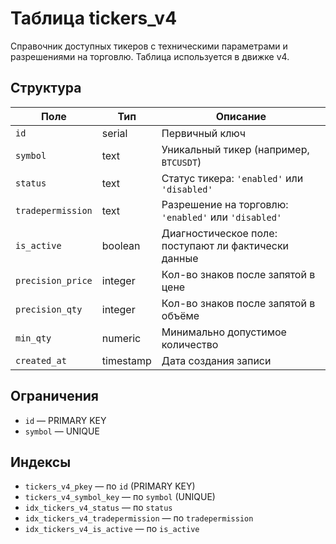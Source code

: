 # Таблица tickers_v4

Справочник доступных тикеров с техническими параметрами и разрешениями на торговлю. Таблица используется в движке v4.

## Структура

| Поле              | Тип       | Описание                                             |
| ----------------- | --------- | ---------------------------------------------------- |
| `id`              | serial    | Первичный ключ                                       |
| `symbol`          | text      | Уникальный тикер (например, `BTCUSDT`)               |
| `status`          | text      | Статус тикера: `'enabled'` или `'disabled'`          |
| `tradepermission` | text      | Разрешение на торговлю: `'enabled'` или `'disabled'` |
| `is_active`       | boolean   | Диагностическое поле: поступают ли фактически данные |
| `precision_price` | integer   | Кол-во знаков после запятой в цене                   |
| `precision_qty`   | integer   | Кол-во знаков после запятой в объёме                 |
| `min_qty`         | numeric   | Минимально допустимое количество                     |
| `created_at`      | timestamp | Дата создания записи                                 |

## Ограничения

* `id` — PRIMARY KEY
* `symbol` — UNIQUE

## Индексы

* `tickers_v4_pkey` — по `id` (PRIMARY KEY)
* `tickers_v4_symbol_key` — по `symbol` (UNIQUE)
* `idx_tickers_v4_status` — по `status`
* `idx_tickers_v4_tradepermission` — по `tradepermission`
* `idx_tickers_v4_is_active` — по `is_active`
